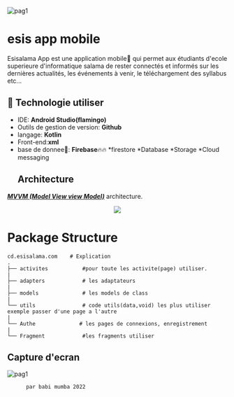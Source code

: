 ![pag1](https://github.com/BabiMumba/esis_projet/assets/104514894/c497791f-eec6-4d5f-874e-6281c619d528)
# esis app mobile
Esisalama App est une application mobile📱 qui permet aux étudiants d'ecole superieure d'informatique salama de rester connectés et informés sur les dernières actualités, les événements à venir, le téléchargement des syllabus etc... 

## 🚀 Technologie utiliser

*  IDE: **Android Studio(flamingo)**
*  Outils de gestion de version: **Github**
*  langage: **Kotlin**
*  Front-end:**xml**
* base de donnee🏬: **Firebase**🔥🔥
                  *firestore
                  *Database
                  *Storage
                  *Cloud messaging
  ## Architecture
 [***MVVM (Model View view Model)***](https://learn.microsoft.com/fr-fr/windows/uwp/data-binding/data-binding-and-mvvm) architecture.

<p align="center">
  <img src="https://upload.wikimedia.org/wikipedia/commons/8/87/MVVMPattern.png" >
</p>

# Package Structure
    
    cd.esisalama.com    # Explication
    .
    ├── activites           #pour toute les activite(page) utiliser. 
    |
    ├── adapters            # les adaptateurs             
    |
    ├── models              # les models de class
    |
    └── utils               # code utils(data,void) les plus utiliser exemple passer d'une page a l'autre
    |
    └── Authe              # les pages de connexions, enregistrement
    |
    └── Fragment            #les fragments utiliser
    
   
## Capture d'ecran
![pag1](https://github.com/BabiMumba/esis_projet/assets/104514894/c497791f-eec6-4d5f-874e-6281c619d528)


          par babi mumba 2022
